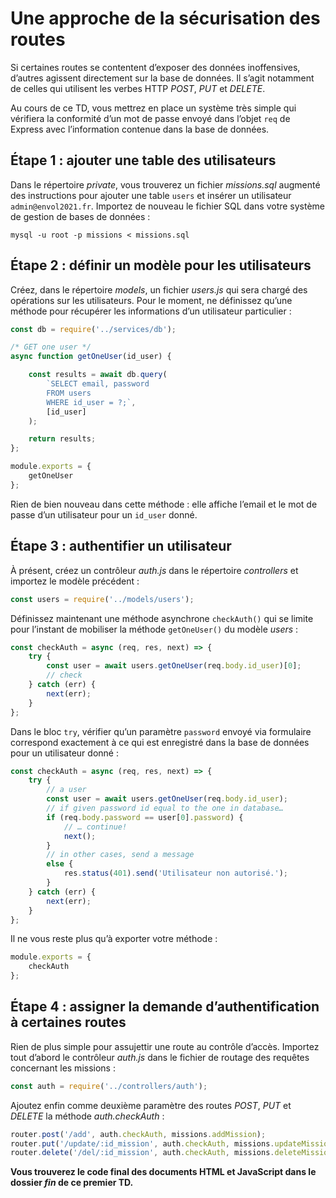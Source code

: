 # Une approche de la sécurisation des routes

Si certaines routes se contentent d’exposer des données inoffensives, d’autres agissent directement sur la base de données. Il s’agit notamment de celles qui utilisent les verbes HTTP *POST*, *PUT* et *DELETE*.

Au cours de ce TD, vous mettrez en place un système très simple qui vérifiera la conformité d’un mot de passe envoyé dans l’objet `req` de Express avec l’information contenue dans la base de données.

## Étape 1 : ajouter une table des utilisateurs

Dans le répertoire *private*, vous trouverez un fichier *missions.sql* augmenté des instructions pour ajouter une table `users` et insérer un utilisateur `admin@envol2021.fr`. Importez de nouveau le fichier SQL dans votre système de gestion de bases de données :

```shell
mysql -u root -p missions < missions.sql
```

## Étape 2 : définir un modèle pour les utilisateurs

Créez, dans le répertoire *models*, un fichier *users.js* qui sera chargé des opérations sur les utilisateurs. Pour le moment, ne définissez qu’une méthode pour récupérer les informations d’un utilisateur particulier :

```js
const db = require('../services/db');

/* GET one user */
async function getOneUser(id_user) {

    const results = await db.query(
        `SELECT email, password
        FROM users
        WHERE id_user = ?;`,
        [id_user]
    );

    return results;
};

module.exports = {
    getOneUser
};
```

Rien de bien nouveau dans cette méthode : elle affiche l’email et le mot de passe d’un utilisateur pour un `id_user` donné.

## Étape 3 : authentifier un utilisateur

À présent, créez un contrôleur *auth.js* dans le répertoire *controllers* et importez le modèle précédent :

```js
const users = require('../models/users');
```

Définissez maintenant une méthode asynchrone `checkAuth()` qui se limite pour l’instant de mobiliser la méthode `getOneUser()` du modèle *users* :
```js
const checkAuth = async (req, res, next) => {
    try {
        const user = await users.getOneUser(req.body.id_user)[0];
        // check
    } catch (err) {
        next(err);
    }
};
```

Dans le bloc `try`, vérifier qu’un paramètre `password` envoyé via formulaire correspond exactement à ce qui est enregistré dans la base de données pour un utilisateur donné :

```js
const checkAuth = async (req, res, next) => {
    try {
        // a user
        const user = await users.getOneUser(req.body.id_user);
        // if given password id equal to the one in database…
        if (req.body.password == user[0].password) {
            // … continue!
            next();
        }
        // in other cases, send a message
        else {
            res.status(401).send('Utilisateur non autorisé.');
        }
    } catch (err) {
        next(err);
    }
};
```

Il ne vous reste plus qu’à exporter votre méthode :

```js
module.exports = {
    checkAuth
};
```

## Étape 4 : assigner la demande d’authentification à certaines routes

Rien de plus simple pour assujettir une route au contrôle d’accès. Importez tout d’abord le contrôleur *auth.js* dans le fichier de routage des requêtes concernant les missions :

```js
const auth = require('../controllers/auth');
```

Ajoutez enfin comme deuxième paramètre des routes *POST*, *PUT* et *DELETE* la méthode *auth.checkAuth* :

```js
router.post('/add', auth.checkAuth, missions.addMission);
router.put('/update/:id_mission', auth.checkAuth, missions.updateMission);
router.delete('/del/:id_mission', auth.checkAuth, missions.deleteMission);
```

**Vous trouverez le code final des documents HTML et JavaScript dans le dossier *fin* de ce premier TD.**